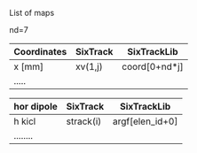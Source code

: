List of maps

nd=7

Coordinates |SixTrack | SixTrackLib |
-----------|----------|-------------|
x [mm]     | xv(1,j)  |coord[0+nd*j]|
.....      |          |             |


hor dipole | SixTrack  | SixTrackLib |
-----------|-----------|-------------|
h kicl     | strack(i) | argf[elen_id+0]  |
........   |           |             |